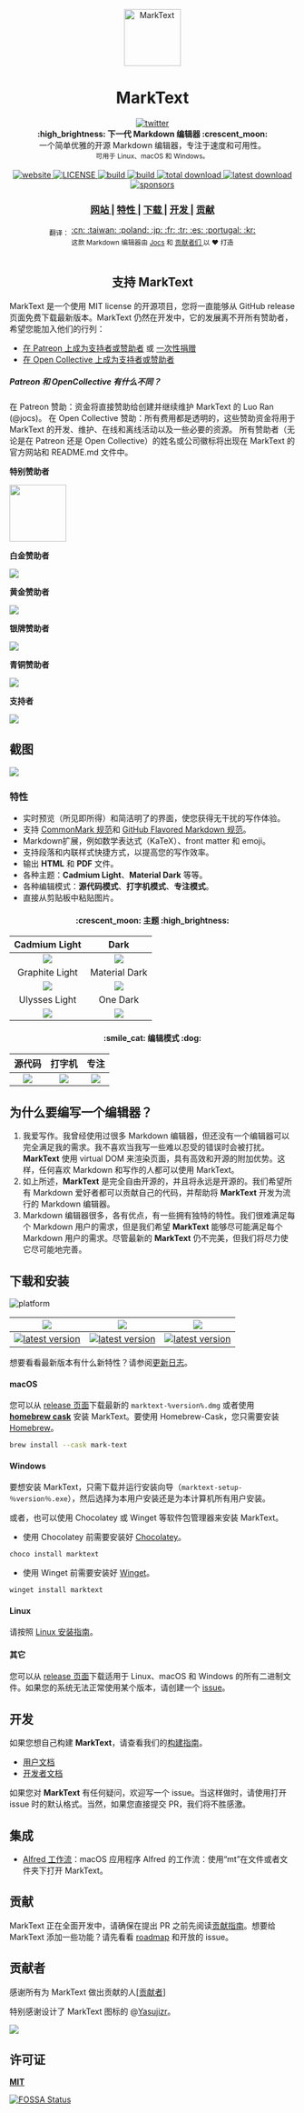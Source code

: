 <p align="center"><img src="../../static/logo-small.png" alt="MarkText" width="100" height="100"></p>

<h1 align="center">MarkText</h1>

<div align="center">
  <a href="https://twitter.com/intent/tweet?via=marktextme&url=https://github.com/marktext/marktext/&text=What%20do%20you%20want%20to%20say%20to%20app?&hashtags=happyMarkText">
    <img src="https://img.shields.io/twitter/url/https/github.com/marktext/marktext.svg?style=for-the-badge" alt="twitter">
  </a>
</div>
<div align="center">
  <strong>:high_brightness: 下一代 Markdown 编辑器 :crescent_moon:</strong><br>
  一个简单优雅的开源 Markdown 编辑器，专注于速度和可用性。<br>
  <sub>可用于 Linux、macOS 和 Windows。</sub>
</div>

<br>

<div align="center">
  <!-- Version -->
  <a href="https://marktext.github.io/website">
    <img src="https://badge.fury.io/gh/jocs%2Fmarktext.svg" alt="website">
  </a>
  <!-- License -->
  <a href="LICENSE">
    <img src="https://img.shields.io/github/license/marktext/marktext.svg" alt="LICENSE">
  </a>
  <!-- Build Status -->
  <a href="https://travis-ci.org/marktext/marktext/">
    <img src="https://travis-ci.org/marktext/marktext.svg?branch=master" alt="build">
  </a>
  <a href="https://ci.appveyor.com/project/marktext/marktext/branch/master">
    <img src="https://ci.appveyor.com/api/projects/status/l4gxgydj0i95hmxg/branch/master?svg=true" alt="build">
  </a>
  <!-- Downloads total -->
  <a href="https://github.com/marktext/marktext/releases">
    <img src="https://img.shields.io/github/downloads/marktext/marktext/total.svg" alt="total download">
  </a>
  <!-- Downloads latest release -->
  <a href="https://github.com/marktext/marktext/releases/latest">
    <img src="https://img.shields.io/github/downloads/marktext/marktext/v0.17.1/total.svg" alt="latest download">
  </a>
  <!-- sponsors -->
  <a href="https://opencollective.com/marktext">
    <img src="https://opencollective.com/marktext/tiers/silver-sponsors/badge.svg?label=SilverSponsors&color=brightgreen" alt="sponsors">
  </a>
</div>

<div align="center">
  <h3>
    <a href="https://marktext.app">
      网站
    </a>
    <span> | </span>
    <a href="https://github.com/marktext/marktext#features">
      特性
    </a>
    <span> | </span>
    <a href="https://github.com/marktext/marktext#download-and-installation">
      下载
    </a>
    <span> | </span>
    <a href="https://github.com/marktext/marktext#development">
      开发
    </a>
    <span> | </span>
    <a href="https://github.com/marktext/marktext#contribution">
      贡献
    </a>
  </h3>
</div>

<div align="center">
  <sub>翻译：</sub>
  <a href="zh_cn.md#readme">
    <span>:cn:</span>
  </a>
  <a href="zh_tw.md#readme">
    <span>:taiwan:</span>
  </a>
  <a href="pl.md#readme">
    <span>:poland:</span>
  </a>
  <a href="ja.md#readme">
    <span>:jp:</span>
  </a>
  <a href="french.md#readme">
    <span>:fr:</span>
  </a>
  <a href="tr.md#readme">
    <span>:tr:</span>
  </a>
  <a href="spanish.md#readme">
    <span>:es:</span>
  </a>
  <a href="pt.md#readme">
    <span>:portugal:</span>
  </a>
  <a href="ko.md#readme">
    <span>:kr:</span>
  </a>
</div>

<div align="center">
  <sub>这款 Markdown 编辑器由
    <a href="https://github.com/Jocs">Jocs</a> 和
    <a href="https://github.com/marktext/marktext/graphs/contributors">
      贡献者们
    </a>
  以 ❤︎ 打造</sub>
</div>

<br />

<h2 align="center">支持 MarkText</h2>

MarkText 是一个使用 MIT license 的开源项目，您将一直能够从 GitHub release 页面免费下载最新版本。MarkText 仍然在开发中，它的发展离不开所有赞助者，希望您能加入他们的行列：

- [在 Patreon 上成为支持者或赞助者](https://www.patreon.com/ranluo) 或 [一次性捐赠](https://github.com/Jocs/sponsor.me)
- [在 Open Collective 上成为支持者或赞助者](https://opencollective.com/marktext)

##### Patreon 和 OpenCollective 有什么不同？

在 Patreon 赞助：资金将直接赞助给创建并继续维护 MarkText 的 Luo Ran (@jocs)。
在 Open Collective 赞助：所有费用都是透明的，这些赞助资金将用于 MarkText 的开发、维护、在线和离线活动以及一些必要的资源。
所有赞助者（无论是在 Patreon 还是 Open Collective）的姓名或公司徽标将出现在 MarkText 的官方网站和 README.md 文件中。

**特别赞助者**

<a href="https://www.dogedoge.com/">
 <img src="https://www.dogedoge.com/assets/new_logo.min.png" width="100" height="100">
</a>

**白金赞助者**

<a href="https://opencollective.com/marktext#platinum-sponsors">
 <img src="https://opencollective.com/marktext/tiers/platinum-sponsors.svg?avatarHeight=36&width=600">
</a>

**黄金赞助者**

<a href="https://opencollective.com/marktext#platinum-sponsors">
  <img src="https://opencollective.com/marktext/tiers/gold-sponsors.svg?avatarHeight=36&width=600">
</a>

**银牌赞助者**

<a href="https://opencollective.com/marktext#platinum-sponsors">
  <img src="https://opencollective.com/marktext/tiers/silver-sponsors.svg?avatarHeight=36&width=600">
</a>

**青铜赞助者**

<a href="https://opencollective.com/marktext#platinum-sponsors">
  <img src="https://opencollective.com/marktext/tiers/bronze-sponsors.svg?avatarHeight=36&width=600">
</a>

**支持者**

<a href="https://opencollective.com/marktext#backers">
  <img src="https://opencollective.com/marktext/tiers/backer.svg?avatarHeight=36&width=600">
</a>

## 截图

![](../../docs/marktext.png?raw=true)

### 特性

- 实时预览（所见即所得）和简洁明了的界面，使您获得无干扰的写作体验。
- 支持 [CommonMark 规范](https://spec.commonmark.org/0.29/)和 [GitHub Flavored Markdown 规范](https://github.github.com/gfm/)。
- Markdown扩展，例如数学表达式（KaTeX）、front matter 和 emoji。
- 支持段落和内联样式快捷方式，以提高您的写作效率。
- 输出 **HTML** 和 **PDF** 文件。
- 各种主题：**Cadmium Light**、**Material Dark** 等等。
- 各种编辑模式：**源代码模式**、**打字机模式**、**专注模式**。
- 直接从剪贴板中粘贴图片。

<h4 align="center">:crescent_moon: 主题 :high_brightness:</h4>

| Cadmium Light                                     | Dark                                            |
|:-------------------------------------------------:|:-----------------------------------------------:|
| ![](../../docs/themeImages/cadmium-light.png?raw=true)  | ![](../../docs/themeImages/dark.png?raw=true)         |
| Graphite Light                                    | Material Dark                                   |
| ![](../../docs/themeImages/graphite-light.png?raw=true) | ![](../../docs/themeImages/materal-dark.png?raw=true) |
| Ulysses Light                                     | One Dark                                        |
| ![](../../docs/themeImages/ulysses-light.png?raw=true)  | ![](../../docs/themeImages/one-dark.png?raw=true)     |

<h4 align="center">:smile_cat: 编辑模式 :dog:</h4>

| 源代码          | 打字机               | 专注               |
|:--------------------:|:------------------------:|:-------------------:|
| ![](../../docs/source.gif) | ![](../../docs/typewriter.gif) | ![](../../docs/focus.gif) |

## 为什么要编写一个编辑器？

1. 我爱写作。我曾经使用过很多 Markdown 编辑器，但还没有一个编辑器可以完全满足我的需求。我不喜欢当我写一些难以忍受的错误时会被打扰。**MarkText** 使用 virtual DOM 来渲染页面，具有高效和开源的附加优势。这样，任何喜欢 Markdown 和写作的人都可以使用 MarkText。
2. 如上所述，**MarkText** 是完全自由开源的，并且将永远是开源的。我们希望所有 Markdown 爱好者都可以贡献自己的代码，并帮助将 **MarkText** 开发为流行的 Markdown 编辑器。
3. Markdown 编辑器很多，各有优点，有一些拥有独特的特性。我们很难满足每个 Markdown 用户的需求，但是我们希望 **MarkText** 能够尽可能满足每个 Markdown 用户的需求。尽管最新的 **MarkText** 仍不完美，但我们将尽力使它尽可能地完善。

## 下载和安装

![platform](https://img.shields.io/static/v1.svg?label=Platform&message=Linux-64%20|%20macOS-64%20|%20Win-32%20|%20Win-64&style=for-the-badge)

| ![](https://raw.githubusercontent.com/wiki/ryanoasis/nerd-fonts/screenshots/v1.0.x/mac-pass-sm.png)                                                                                                  | ![](https://raw.githubusercontent.com/wiki/ryanoasis/nerd-fonts/screenshots/v1.0.x/windows-pass-sm.png)                                                                                                          | ![](https://raw.githubusercontent.com/wiki/ryanoasis/nerd-fonts/screenshots/v1.0.x/linux-pass-sm.png)                                                                                                                        |
|:----------------------------------------------------------------------------------------------------------------------------------------------------------------------------------------------------:|:----------------------------------------------------------------------------------------------------------------------------------------------------------------------------------------------------------------:|:----------------------------------------------------------------------------------------------------------------------------------------------------------------------------------------------------------------------------:|
| [![latest version](https://img.shields.io/github/downloads/marktext/marktext/latest/marktext-x64.dmg.svg)](https://github.com/marktext/marktext/releases/download/v0.17.1/marktext-x64.dmg) | [![latest version](https://img.shields.io/github/downloads/marktext/marktext/latest/marktext-setup.exe.svg)](https://github.com/marktext/marktext/releases/download/v0.17.1/marktext-setup.exe) | [![latest version](https://img.shields.io/github/downloads/marktext/marktext/latest/marktext-x86_64.AppImage.svg)](https://github.com/marktext/marktext/releases/download/v0.17.1/marktext-x86_64.AppImage) |

想要看看最新版本有什么新特性？请参阅[更新日志](.github/CHANGELOG.md)。

#### macOS

您可以从 [release 页面](https://github.com/marktext/marktext/releases/latest)下载最新的 `marktext-%version%.dmg` 或者使用 [**homebrew cask**](https://github.com/caskroom/homebrew-cask) 安装 MarkText。要使用 Homebrew-Cask，您只需要安装 [Homebrew](https://brew.sh/)。

```bash
brew install --cask mark-text
```

#### Windows

要想安装 MarkText，只需下载并运行安装向导（`marktext-setup-％version％.exe`），然后选择为本用户安装还是为本计算机所有用户安装。

或者，也可以使用 Chocolatey 或 Winget 等软件包管理器来安装 MarkText。

  - 使用 Chocolatey 前需要安装好 [Chocolatey](https://chocolatey.org/install)。

  ```bash
  choco install marktext
  ```

  - 使用 Winget 前需要安装好 [Winget](https://docs.microsoft.com/en-us/windows/package-manager/winget/#install-winget)。

  ```bash
  winget install marktext
  ```

#### Linux

请按照 [Linux 安装指南](../../docs/LINUX.md)。

#### 其它

您可以从 [release 页面](https://github.com/marktext/marktext/releases/latest)下载适用于 Linux、macOS 和 Windows 的所有二进制文件。如果您的系统无法正常使用某个版本，请创建一个 [issue](https://github.com/marktext/marktext/issues)。

## 开发

如果您想自己构建 **MarkText**，请查看我们的[构建指南](../../docs/dev/BUILD.md)。

- [用户文档](../../docs/README.md)
- [开发者文档](../../docs/dev/README.md)

如果您对 **MarkText** 有任何疑问，欢迎写一个 issue。当这样做时，请使用打开 issue 时的默认格式。当然，如果您直接提交 PR，我们将不胜感激。

## 集成

- [Alfred 工作流](http://www.packal.org/workflow/mark-text)：macOS 应用程序 Alfred 的工作流：使用“mt”在文件或者文件夹下打开 MarkText。

## 贡献

MarkText 正在全面开发中，请确保在提出 PR 之前先阅读[贡献指南](../../CONTRIBUTING.md)。想要给 MarkText 添加一些功能？请先看看 [roadmap](../../ROADMAP.md) 和开放的 issue。

## 贡献者

感谢所有为 MarkText 做出贡献的人[[贡献者](https://github.com/marktext/marktext/graphs/contributors)]

特别感谢设计了 MarkText 图标的 @[Yasujizr](https://github.com/Yasujizr)。

<a href="https://github.com/marktext/marktext/graphs/contributors"><img src="https://opencollective.com/marktext/contributors.svg?width=890" /></a>

## 许可证

[**MIT**](../../LICENSE)

[![FOSSA Status](https://app.fossa.io/api/projects/git%2Bgithub.com%2Fmarktext%2Fmarktext.svg?type=large)](https://app.fossa.io/projects/git%2Bgithub.com%2Fmarktext%2Fmarktext?ref=badge_large)
